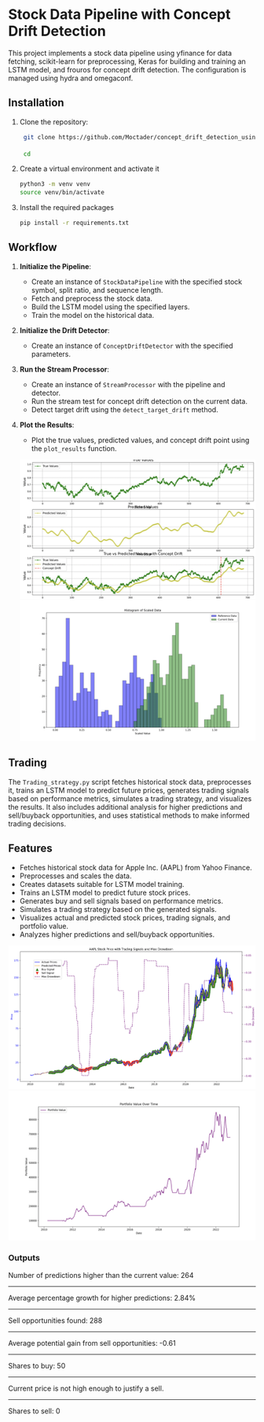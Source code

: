 # Stock Data Pipeline with Concept Drift Detection

This project implements a stock data pipeline using yfinance for data fetching, scikit-learn for preprocessing, Keras for building and training an LSTM model, and frouros for concept drift detection. The configuration is managed using hydra and omegaconf.


## Installation

  1. Clone the repository:
       ```bash
        git clone https://github.com/Moctader/concept_drift_detection_using_frouros.git

        cd

  2. Create a virtual environment and activate it
        ```bash
        python3 -m venv venv
        source venv/bin/activate

  3. Install the required packages
        ```bash
        pip install -r requirements.txt


## Workflow

1. **Initialize the Pipeline**:

    - Create an instance of `StockDataPipeline` with the specified stock symbol, split ratio, and sequence length.
    - Fetch and preprocess the stock data.
    - Build the LSTM model using the specified layers.
    - Train the model on the historical data.

2. **Initialize the Drift Detector**:

    - Create an instance of `ConceptDriftDetector` with the specified parameters.

3. **Run the Stream Processor**:

    - Create an instance of `StreamProcessor` with the pipeline and detector.
    - Run the stream test for concept drift detection on the current data.
    - Detect target drift using the `detect_target_drift` method.

4. **Plot the Results**:

    - Plot the true values, predicted values, and concept drift point using the `plot_results` function.

    ![d_t](images/drift.png)
    ![d_k](images/distribution.png)




## Trading 

The `Trading_strategy.py` script fetches historical stock data, preprocesses it, trains an LSTM model to predict future prices, generates trading signals based on performance metrics, simulates a trading strategy, and visualizes the results. It also includes additional analysis for higher predictions and sell/buyback opportunities, and uses statistical methods to make informed trading decisions.

## Features

- Fetches historical stock data for Apple Inc. (AAPL) from Yahoo Finance.
- Preprocesses and scales the data.
- Creates datasets suitable for LSTM model training.
- Trains an LSTM model to predict future stock prices.
- Generates buy and sell signals based on performance metrics.
- Simulates a trading strategy based on the generated signals.
- Visualizes actual and predicted stock prices, trading signals, and portfolio value.
- Analyzes higher predictions and sell/buyback opportunities.



![n_t](images/Trading_signal_max_drawdown.png)
![n_trading](images/portfolio_value_over_time.png)



### Outputs
Number of predictions higher than the current value: 264

---

Average percentage growth for higher predictions: 2.84%

---

Sell opportunities found: 288

---

Average potential gain from sell opportunities: -0.61

---

Shares to buy: 50

---

Current price is not high enough to justify a sell.

---

Shares to sell: 0